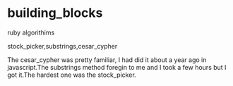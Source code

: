 # building_blocks
ruby algorithims

stock_picker,substrings,cesar_cypher


The cesar_cypher was pretty familiar, I had did it about a year ago in javascript.The substrings method foregin to me and I took a few hours but I got it.The hardest one was the stock_picker.

